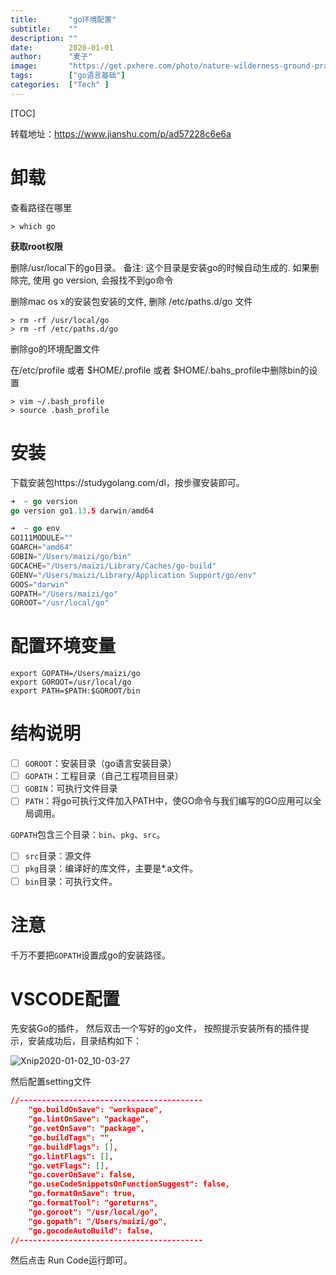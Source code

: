 ```yaml
---
title:       "go环境配置"
subtitle:    ""
description: ""
date:        2020-01-01
author:      "麦子"
image:       "https://get.pxhere.com/photo/nature-wilderness-ground-prairie-cute-looking-wildlife-wild-fur-portrait-small-usa-mammal-squirrel-rodent-fauna-vertebrate-herbivorous-marmot-north-dakota-prairie-dog-black-tailed-prairie-dog-theodore-roosevelt-national-park-1280413.jpg"
tags:        ["go语言基础"]
categories:  ["Tech" ]
---
```


[TOC]

转载地址：https://www.jianshu.com/p/ad57228c6e6a

# 卸载

查看路径在哪里

```shell
> which go   
```

**获取root权限**

删除/usr/local下的go目录。 备注: 这个目录是安装go的时候自动生成的. 如果删除完, 使用 go version, 会报找不到go命令

删除mac os x的安装包安装的文件, 删除 /etc/paths.d/go 文件

```shell
> rm -rf /usr/local/go
> rm -rf /etc/paths.d/go
```

删除go的环境配置文件

在/etc/profile 或者 $HOME/.profile 或者 $HOME/.bahs_profile中删除bin的设置

```shell
> vim ~/.bash_profile
> source .bash_profile
```

# 安装

下载安装包https://studygolang.com/dl，按步骤安装即可。

```go
➜  ~ go version
go version go1.13.5 darwin/amd64

➜  ~ go env
GO111MODULE=""
GOARCH="amd64"
GOBIN="/Users/maizi/go/bin"
GOCACHE="/Users/maizi/Library/Caches/go-build"
GOENV="/Users/maizi/Library/Application Support/go/env"
GOOS="darwin"
GOPATH="/Users/maizi/go"
GOROOT="/usr/local/go"
```

# 配置环境变量

```shell
export GOPATH=/Users/maizi/go
export GOROOT=/usr/local/go
export PATH=$PATH:$GOROOT/bin
```

# 结构说明

- [ ] `GOROOT`：安装目录（go语言安装目录）
- [ ] `GOPATH`：工程目录（自己工程项目目录）
- [ ] `GOBIN`：可执行文件目录
- [ ] `PATH`：将go可执行文件加入PATH中，使GO命令与我们编写的GO应用可以全局调用。

`GOPATH`包含三个目录：`bin`、`pkg`、`src`。

- [ ] `src`目录：源文件
- [ ] `pkg`目录：编译好的库文件，主要是*.a文件。
- [ ] `bin`目录：可执行文件。

# 注意

千万不要把`GOPATH`设置成go的安装路径。

# VSCODE配置

先安装Go的插件， 然后双击一个写好的go文件， 按照提示安装所有的插件提示，安装成功后，目录结构如下：

![Xnip2020-01-02_10-03-27](/img/Xnip2020-01-02_10-03-27.png)

 然后配置setting文件

```json
//-----------------------------------------
    "go.buildOnSave": "workspace",
    "go.lintOnSave": "package",
    "go.vetOnSave": "package",
    "go.buildTags": "",
    "go.buildFlags": [],
    "go.lintFlags": [],
    "go.vetFlags": [],
    "go.coverOnSave": false,
    "go.useCodeSnippetsOnFunctionSuggest": false,
    "go.formatOnSave": true,
    "go.formatTool": "goreturns",
    "go.goroot": "/usr/local/go",
    "go.gopath": "/Users/maizi/go",
    "go.gocodeAutoBuild": false,
//-----------------------------------------
```

然后点击 Run Code运行即可。  